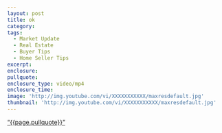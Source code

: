```yaml
---
layout: post
title: ok
category:
tags:
  - Market Update
  - Real Estate
  - Buyer Tips
  - Home Seller Tips
excerpt:
enclosure:
pullquote:
enclosure_type: video/mp4
enclosure_time:
image: 'http://img.youtube.com/vi/XXXXXXXXXXX/maxresdefault.jpg'
thumbnail: 'http://img.youtube.com/vi/XXXXXXXXXXX/maxresdefault.jpg'
---
```


<a href="https://twitter.com/home/?status={{page.pullquote}}%20{{site.url}}{{page.url}}%20via%40{{site.data.settings.socials.twitter | remove: 'https://twitter.com/'}}" target='_blank' class="pullquote">&#8220;{{page.pullquote}}&#8221;</a>
